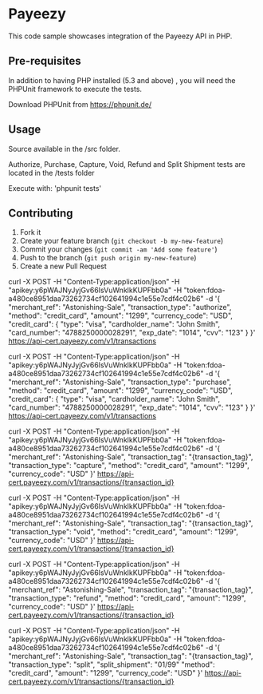 # Payeezy

This code sample showcases integration of the Payeezy API in PHP. 

## Pre-requisites

In addition to having PHP installed (5.3 and above) , you will need the PHPUnit framework to execute the tests.

Download PHPUnit from https://phpunit.de/


## Usage

Source available in the /src folder.

Authorize, Purchase, Capture, Void, Refund and Split Shipment tests are located in the /tests folder

Execute with: 'phpunit tests'


## Contributing

1. Fork it 
2. Create your feature branch (`git checkout -b my-new-feature`)
3. Commit your changes (`git commit -am 'Add some feature'`)
4. Push to the branch (`git push origin my-new-feature`)
5. Create a new Pull Request



curl -X POST -H "Content-Type:application/json" -H "apikey:y6pWAJNyJyjGv66IsVuWnklkKUPFbb0a" -H "token:fdoa-a480ce8951daa73262734cf102641994c1e55e7cdf4c02b6" -d '{
    "merchant_ref": "Astonishing-Sale",
    "transaction_type": "authorize",
    "method": "credit_card",
    "amount": "1299",
    "currency_code": "USD",
    "credit_card": {
        "type": "visa",
        "cardholder_name": "John Smith",
        "card_number": "4788250000028291",
        "exp_date": "1014",
        "cvv": "123"
    }
}' https://api-cert.payeezy.com/v1/transactions


curl -X POST -H "Content-Type:application/json" -H "apikey:y6pWAJNyJyjGv66IsVuWnklkKUPFbb0a" -H "token:fdoa-a480ce8951daa73262734cf102641994c1e55e7cdf4c02b6" -d '{
    "merchant_ref": "Astonishing-Sale",
    "transaction_type": "purchase",
    "method": "credit_card",
    "amount": "1299",
    "currency_code": "USD",
    "credit_card": {
        "type": "visa",
        "cardholder_name": "John Smith",
        "card_number": "4788250000028291",
        "exp_date": "1014",
        "cvv": "123"
    }
}' https://api-cert.payeezy.com/v1/transactions


curl -X POST -H "Content-Type:application/json" -H "apikey:y6pWAJNyJyjGv66IsVuWnklkKUPFbb0a" -H "token:fdoa-a480ce8951daa73262734cf102641994c1e55e7cdf4c02b6" -d '{
    "merchant_ref": "Astonishing-Sale",
    "transaction_tag": "{transaction_tag}",
    "transaction_type": "capture",
    "method": "credit_card",
    "amount": "1299",
    "currency_code": "USD"
}' https://api-cert.payeezy.com/v1/transactions/{transaction_id}



curl -X POST -H "Content-Type:application/json" -H "apikey:y6pWAJNyJyjGv66IsVuWnklkKUPFbb0a" -H "token:fdoa-a480ce8951daa73262734cf102641994c1e55e7cdf4c02b6" -d '{
    "merchant_ref": "Astonishing-Sale",
    "transaction_tag": "{transaction_tag}",
    "transaction_type": "void",
    "method": "credit_card",
    "amount": "1299",
    "currency_code": "USD"
}' https://api-cert.payeezy.com/v1/transactions/{transaction_id}



curl -X POST -H "Content-Type:application/json" -H "apikey:y6pWAJNyJyjGv66IsVuWnklkKUPFbb0a" -H "token:fdoa-a480ce8951daa73262734cf102641994c1e55e7cdf4c02b6" -d '{
    "merchant_ref": "Astonishing-Sale",
    "transaction_tag": "{transaction_tag}",
    "transaction_type": "refund",
    "method": "credit_card",
    "amount": "1299",
    "currency_code": "USD"
}' https://api-cert.payeezy.com/v1/transactions/{transaction_id}


curl -X POST -H "Content-Type:application/json" -H "apikey:y6pWAJNyJyjGv66IsVuWnklkKUPFbb0a" -H "token:fdoa-a480ce8951daa73262734cf102641994c1e55e7cdf4c02b6" -d '{
    "merchant_ref": "Astonishing-Sale",
    "transaction_tag": "{transaction_tag}",
    "transaction_type": "split",
    "split_shipment": "01/99"
    "method": "credit_card",
    "amount": "1299",
    "currency_code": "USD"
}' https://api-cert.payeezy.com/v1/transactions/{transaction_id}


